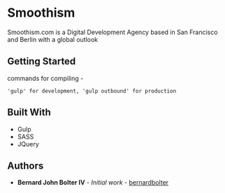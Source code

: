 # Smoothism

Smoothism.com is a Digital Development Agency based in San Francisco and Berlin with a global outlook

## Getting Started

commands for compiling -

```
'gulp' for development, 'gulp outbound' for production
```

## Built With

* Gulp
* SASS
* JQuery

## Authors

* **Bernard John Bolter IV** - *Initial work* - [bernardbolter](https://github.com/bernardbolter)